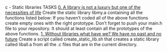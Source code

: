 c - Static libraries
TASKS
[0. A library is not a luxury but one of the necessities of life](libmy.a)
	Create the static library libmy.a containing all the functions listed below:
	If you haven’t coded all of the above functions create empty ones with the right prototype.
	Don’t forget to push your main.h file to your repository. It should at least contain all the prototypes of the above functions.
[1. Without libraries what have we? We have no past and no future](create_static_lib.sh)
	Create a script called create_static_lib.sh that creates a static library called liball.a from all the .c files that are in the current directory.
